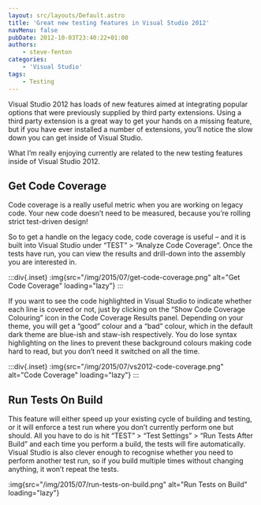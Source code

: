 ```yaml
---
layout: src/layouts/Default.astro
title: 'Great new testing features in Visual Studio 2012'
navMenu: false
pubDate: 2012-10-03T23:40:22+01:00
authors:
    - steve-fenton
categories:
    - 'Visual Studio'
tags:
    - Testing
---
```


Visual Studio 2012 has loads of new features aimed at integrating popular options that were previously supplied by third party extensions. Using a third party extension is a great way to get your hands on a missing feature, but if you have ever installed a number of extensions, you’ll notice the slow down you can get inside of Visual Studio.

What I’m really enjoying currently are related to the new testing features inside of Visual Studio 2012.

## Get Code Coverage

Code coverage is a really useful metric when you are working on legacy code. Your new code doesn’t need to be measured, because you’re rolling strict test-driven design!

So to get a handle on the legacy code, code coverage is useful – and it is built into Visual Studio under “TEST” > “Analyze Code Coverage”. Once the tests have run, you can view the results and drill-down into the assembly you are interested in.

:::div{.inset}
:img{src="/img/2015/07/get-code-coverage.png" alt="Get Code Coverage" loading="lazy"}
:::

If you want to see the code highlighted in Visual Studio to indicate whether each line is covered or not, just by clicking on the “Show Code Coverage Colouring” icon in the Code Coverage Results panel. Depending on your theme, you will get a “good” colour and a “bad” colour, which in the default dark theme are blue-ish and staw-ish respectively. You do lose syntax highlighting on the lines to prevent these background colours making code hard to read, but you don’t need it switched on all the time.

:::div{.inset}
:img{src="/img/2015/07/vs2012-code-coverage.png" alt="Code Coverage" loading="lazy"}
:::

## Run Tests On Build

This feature will either speed up your existing cycle of building and testing, or it will enforce a test run where you don’t currently perform one but should. All you have to do is hit “TEST” > “Test Settings” > “Run Tests After Build” and each time you perform a build, the tests will fire automatically. Visual Studio is also clever enough to recognise whether you need to perform another test run, so if you build multiple times without changing anything, it won’t repeat the tests.

:img{src="/img/2015/07/run-tests-on-build.png" alt="Run Tests on Build" loading="lazy"}